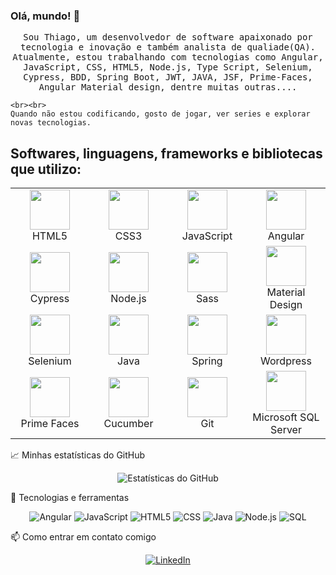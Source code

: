 ### Olá, mundo! 👋
<p align="center">
  
  <samp>
    Sou Thiago, um desenvolvedor de software apaixonado por tecnologia e inovação e também analista de qualiade(QA).
    Atualmente, estou trabalhando com tecnologias como Angular, JavaScript, CSS, HTML5, Node.js, Type Script, Selenium, Cypress, BDD, Spring Boot, JWT, JAVA, JSF, Prime-Faces, Angular Material  design, dentre muitas outras....
    
    <br><br>
    Quando não estou codificando, gosto de jogar, ver series e explorar novas tecnologias.
  </samp>
</p>

## Softwares, linguagens, frameworks e bibliotecas que utilizo:
<table>
  <tbody>
    <tr>
      <td width="25%" align="center">
        <img height="64px" src="https://img.icons8.com/color/48/000000/html-5.png">
        <br>
        <span>HTML5</span>
      </td>
      <td width="25%" align="center">
        <img height="64px" src="https://img.icons8.com/color/48/000000/css3.png">
        <br>
        <span>CSS3</span>
      </td>
      <td width="25%" align="center">
        <img height="64px" src="https://img.icons8.com/color/48/000000/javascript.png">
        <br>
        <span>JavaScript</span>
      </td>
      <td width="25%" align="center">
        <img height="64px" src="https://w7.pngwing.com/pngs/14/568/png-transparent-angularjs-logo-javascript-security-token-angle-triangle-logo-thumbnail.png">
        <br>
        <span>Angular</span>
      </td>
    </tr>
    <tr>
      <td width="25%" align="center">
        <img height="64px" src="https://asset.brandfetch.io/idIq_kF0rb/idv3zwmSiY.jpeg">
        <br>
        <span>Cypress</span>
      </td>
      <td width="25%" align="center">
        <img height="64px" src="https://img.icons8.com/color/48/000000/nodejs.png">
        <br>
        <span>Node.js</span>
      </td>
      <td width="25%" align="center">
        <img height="64px" src="https://img.icons8.com/color/48/000000/sass.png">
        <br>
        <span>Sass<span>
      </td>
      <td width="25%" align="center">
        <img height="64px" src="https://seeklogo.com/images/M/material-design-logo-8BAFEFE50B-seeklogo.com.png">
        <br>
        <span>Material Design</span>
      </td>
    </tr>
    <tr>
      <td width="25%" align="center">
        <img height="64px" src="https://seeklogo.com/images/S/selenium-logo-A1B53CEFB0-seeklogo.com.png">
        <br>
        <span>Selenium</span>
      </td>
      <td width="25%" align="center">
        <img height="64px" src="https://img.icons8.com/color/48/000000/java-coffee-cup-logo.png">
        <br>
        <span>Java</span>
      </td>
      <td width="25%" align="center">
        <img height="64px" src="https://img.icons8.com/color/48/000000/spring-logo.png">
        <br>
        <span>Spring<span>
      </td>
      <td width="25%" align="center">
        <img height="64px" src="https://img.icons8.com/color/48/000000/wordpress.png">
        <br>
        <span>Wordpress</span>
      </td>
    </tr>
    <tr>
      <td width="25%" align="center">
        <img height="64px" src="https://i1.wp.com/www.primefaces.org/wp-content/uploads/2021/10/primefaces-logo.png?fit=1368%2C320&ssl=1">
        <br>
        <span>Prime Faces</span>
      </td>
      <td width="25%" align="center">
        <img height="64px" src="https://seeklogo.com/images/C/cucumber-logo-D727C551CE-seeklogo.com.png">
        <br>
        <span>Cucumber</span>
      </td>
      <td width="25%" align="center">
        <img height="64px" src="https://img.icons8.com/color/48/000000/git.png"">
        <br>
        <span>Git</span>
      </td>
        <td width="25%" align="center">
        <img height="64px" src="https://brandslogos.com/wp-content/uploads/images/microsoft-sql-server-logo.png">
        <br>
        <span>Microsoft SQL Server</span>
      </td>
    </tr>
  </tbody>
</table>
📈 Minhas estatísticas do GitHub
<p align="center">
  <img src="https://github-readme-stats.vercel.app/api?username=Thiago11112000&show_icons=true&theme=radical" alt="Estatísticas do GitHub">
</p>

🔧 Tecnologias e ferramentas
<p align="center">
  <img src="https://img.shields.io/badge/Code-Angular-informational?style=flat&logo=angular&logoColor=white&color=2bbc8a" alt="Angular">
  <img src="https://img.shields.io/badge/Code-JavaScript-informational?style=flat&logo=javascript&logoColor=white&color=2bbc8a" alt="JavaScript">
  <img src="https://img.shields.io/badge/Code-HTML5-informational?style=flat&logo=html5&logoColor=white&color=2bbc8a" alt="HTML5">
  <img src="https://img.shields.io/badge/Code-CSS-informational?style=flat&logo=css3&logoColor=white&color=2bbc8a" alt="CSS">
  <img src="https://img.shields.io/badge/Code-Java-informational?style=flat&logo=java&logoColor=white&color=2bbc8a" alt="Java">
  <img src="https://img.shields.io/badge/Tools-Node.js-informational?style=flat&logo=node-dot-js&logoColor=white&color=2bbc8a" alt="Node.js">
  <img src="https://img.shields.io/badge/Tools-SQL-informational?style=flat&logo=mysql&logoColor=white&color=2bbc8a" alt="SQL">
</p>

📫 Como entrar em contato comigo
<p align="center">
  <a href="https://www.linkedin.com/in/thiago-martins-2996ba1a2/"><img src="https://img.shields.io/badge/-LinkedIn-0077B5?style=flat&logo=LinkedIn&logoColor=white" alt="LinkedIn"></a>
</p>
